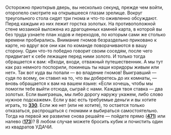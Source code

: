 Осторожно приоткрыв дверь, вы несколько секунд, прежде чем войти, оторопело смотрите на открывшееся глазам зрелище. Вокруг треугольного стола сидят три гнома и что-то оживленно обсуждают. Перед каждым из них лежит горстка золотых. На противоположной стене мозаикой выложена из драгоценных камней карта, в которой вы без труда узнаете план ходов и переходов, по которым сами же столько времени пробирались. Внимание гномов безраздельно приковано к карте, но вдруг все они как по команде поворачиваются в вашу сторону. Один что-то победно говорит своим соседям, после чего придвигает к себе лежащее перед ними золото. И только тогда обращается к вам: «Входи, входи, отважный путешественник. А мы тут как раз немного поспорили, покинешь ты наши коридоры живым или нет». Так вот куда вы попали — во владение гномов! Выигравший — судя по всему, он ставил на то, что вы доберетесь до их комнаты, — вновь обращается к вам на вашем языке: «Если хочешь, чтобы мы помогли тебе выйти отсюда, сыграй с нами. Каждая твоя ставка — два золотых. Если выиграешь, мы либо дорогу наружу укажем, либо слово нужное подскажем». Если у вас есть требуемые деньги и вы хотите играть, то [**330**](#n_330). Если же нет (или не хотите), то остается только отказаться, распрощаться с гномами и выбираться самостоятельно. Тогда на первой же развилке снова решайте — пойдете прямо ([**471**](#n_471)) или налево ([**173**](#n_173))? В любом случае можете бросить кубик и почистить один из квадратов УДАЧИ.

